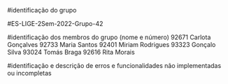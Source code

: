 
#identificação do grupo


#ES-LIGE-2Sem-2022-Grupo-42



#identificação dos membros do grupo (nome e número)
92671	Carlota Gonçalves
92733	Maria Santos
92401	Miriam Rodrigues
93323	Gonçalo Silva
93024	Tomás Braga
92616	Rita Morais

#identificação e descrição de erros e funcionalidades não implementadas ou incompletas



